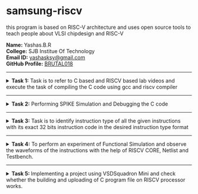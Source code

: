 # samsung-riscv
this program is based on RISC-V architecture and uses open source tools to teach people about VLSI chipdesign and RISC-V<br>

**Name:** Yashas.B.R <br>
**College:** SJB Institue Of Technology <br>
**Email ID:** yashasksy@gmail.com <br>
**GitHub Profile:** [BRUTAL018](https://github.com/BRUTAL018) <br>  

-------------------------------------------------
<details>
<summary><b>Task 1:</b> Task is to refer to C based and RISCV based lab videos and execute the task of compiling the C code using gcc and riscv compiler</summary>

### C Language based LAB
We have to follow the given steps to compile any **.c** file in our machine:  
1. Open the terminal and access the leafpad file in which we code the c program. To open leapad run the following command:

	```
	leafpad sumn.c
	```  
2. This will open the editor and allows you to write into the file that you have created. You have to write the C code of printing the sum of n numbers. Once you are done with your code, press ```Ctrl + S``` to save your file, and then press ```Ctrl + W``` to close the editor.   
3. To the C code on your terminal, run the following command:

	```
	gcc sumn.c
	./a.out
	```
![C Code compiled on gcc Compiler](https://github.com/BRUTAL018/samsung-riscv/blob/main/task1/1.png)

### RISCV based LAB
We have to do the same compilation of our code but this time using RISCV gcc compiler. Follow the given steps:  
1. Open the terminal and run the given command:  

	```
	cat sumn.c
	```
![cat Command](https://github.com/BRUTAL018/samsung-riscv/blob/main/task1/2.png)

2. Using the **cat** command, the entire C code will be displayed on the terminal. Now run the following command to compile the code in riscv64 gcc compiler:  

	```
	riscv64-unknown-elf-gcc -O1 -mabi=lp64 -march=rv64i -o sumn.o sumn.c
	```
3. Open a new terminal and run the given command:    

	```
	riscv64-unknown-elf-objdump -d sumn.o
	```
![Objdump using -O1 format](https://github.com/BRUTAL018/samsung-riscv/blob/main/task1/3.png)

4. The Assembly Language code of our C code will be displayed on the terminal. Type ```/main``` to locate the main section of our code.  

### *Descriptions of the keyword used in above command*  
* **-mabi=lp64:** This option specifies the ABI (Application Binary Interface) to use ```lp64```, which is for 64-bit integer, long and pointer size. This ABI is used for 64-bit RISCV architecture.  
* **-march=rv64i:** This option specifies the architecture that we use, which is rv64i, indicates the 64-bit RISCV base integer instruction set. This also confirms the targeting of 64-bit architecture.  
* **riscv-objdump:** A tool for disassembling RISC-V binaries, providing insights into the code structure and helping in debugging.  
* **-Ofast:** The option -Ofast in the command ```riscv64-unknown-elf-gcc -Ofast -mabi=lp64 -march=rv64i -o sumn.o sumn.c``` is a compiler optimization flag used with the GNU Compiler Collection (GCC). This flag is used to instruct the compiler to optimize the generated code for maximum speed. The use of ```-Ofast``` is typically chosen for applications where execution speed is critical and where deviations from standard behavior are acceptable. However, it's important to test thoroughly, as this level of optimization can introduce subtle bugs, especially in complex calculations or when strict compliance with external standards is required.  
* **-O1:** This options is an optimization level that tells the compiler to optimize the generated code but without greatly increasing compilation time. -O1 aims to reduce code size and execution time while keeping the compilation process relatively quick.  

#### *Other common options are as follows:*  
> 1. **-O0:** No optimization, the default level if no -O option is specified.  
> 2. **-O2:** More aggressive optimizations that might increase compilation time but typically provide faster and sometimes smaller code.  
> 3. **-O3:** Maximizes optimization more aggressively than -O2.  
> 4. **-Os:** Optimizes code for size. It enables all -O2 optimizations that do not typically increase code size.

Here, the term **more aggressive optimization** in the context of compilers like GCC refers to a deeper and more complex set of transformations applied to the code in order to improve its performance and possibly reduce its size. The compiler uses more complex techniques that aims to generate faster executing code or code that occupies less memory. However, these optimizations typically increase the compilation time and can sometimes introduce bugs, making it harder to debug.
</details>

-------------------------------------------------
<details>
<summary><b>Task 2:</b> Performing SPIKE Simulation and Debugging the C code </summary> 

### What is SPIKE in RISCV?
> * A RISC-V ISA is a simulator, enabling the testing and analysis of RISC-V programs without the need for actual hardware.  
> * Spike is a free, open-source C++ simulator for the RISC-V ISA that models a RISC-V core and cache system. It can be used to run programs and a Linux kernel, and can be a starting point for running software on a RISC-V target.  
  
### What is pk (Proxy Kernel)?  
> * The RISC-V Proxy Kernel, pk , is a lightweight application execution environment that can host statically-linked RISC-V ELF binaries.  
> * A Proxy Kernel in the RISC-V ecosystem simplifies the interaction between complex hardware and the software running on it, making it easier to manage, test, and develop software and hardware projects.  


### Testing the SPIKE Simulator  
The target is to run the ```sumn.c``` code using both ```gcc compiler``` and ```riscv compiler```, and both of the compiler must display the same output on the terminal. So to compile the code using **gcc compiler**, use the following command:  
```
gcc sumn.c  
./a.out
```
And to compile the code using **riscv compiler**, use the following command:  
```
spike pk sumn.o
```  
![Spike Simulation](https://github.com/BRUTAL018/samsung-riscv/blob/main/task2/2.11.png)

#### Following are the snapshots of RISCV Objdump with **-O1** and **-Ofast** options  
RISCV Objdump with -O1 option  

![Objdump in -O1](https://github.com/BRUTAL018/samsung-riscv/blob/main/task2/2.3o.png)

RISCV Objdump with -Ofast option  

![Objdump in -Ofast](https://github.com/BRUTAL018/samsung-riscv/blob/main/task2/2.2ofast.png)

### Debugging the Assembly Language Program of  ```sumn.c```  
* Open the **Objdump** of code by using the following command  
```
$ riscv64-unknown-elf-objdump -d sumn.o | less  
```
* Open the debugger in another terminal by using the following command  
```
$ spike -d pk sumn.o
```
* The debugger will be opened in the terminal. Now, debugging operations can be performed as shown in the following snapshot.

![Debugging](https://github.com/BRUTAL018/samsung-riscv/blob/main/task2/2.4.png) 
</details>

-------------------------------------------------

<details>
<summary><b>Task 3:</b> Task is to identify instruction type of all the given instructions with its exact 32 bits instruction code in the desired instruction type format</summary>

1. #### Instruction: `addi sp, sp, -128`
- **Opcode:** 0010011 (7 bits)
- **Immediate:** -128 (12 bits, two's complement)
- **Source Register (rs1):** sp (x2, 5 bits)
- **Destination Register (rd):** sp (x2, 5 bits)
- **Function (funct3):** 000 (3 bits)
#### Breakdown:
- **Immediate (-128):** `111111110000`
- **rs1 (sp = x2):** `00010`
- **funct3:** `000`
- **rd (sp = x2):** `00010`
- **Opcode:** `0010011`
- **32 bits instruction :** ```0000000_00001_00010_000_00110_0110011```
- 
### Machine Code Breakdown for `addi sp, sp, -128`
| Immediate (12 bits) | rs1 (5 bits) | funct3 (3 bits) | rd (5 bits) | Opcode (7 bits) |
|---------------------|--------------|-----------------|-------------|-----------------|
| 111111110000        | 00010        | 000             | 00010       | 0010011         |
![image](https://github.com/user-attachments/assets/51869d32-1bc8-45b6-b559-9682c34ed699)
2. ### `sd s0, 112(sp)`
*sd (Store Doubleword):* This instruction stores a 64-bit value from a source register into memory.
#### Instruction: `sd s0, 112(sp)`
- **Opcode:** 0100011 (7 bits)
- **Immediate:** 112 (12 bits, split into two parts: imm[11:5] and imm[4:0])
- **Source Register (rs2):** s0 (x8, 5 bits)
- **Base Register (rs1):** sp (x2, 5 bits)
- **Function (funct3):** 011 (3 bits)
#### Breakdown:
- **Immediate (112):** `000001110000` (split into imm[11:5] = `0000011` and imm[4:0] = `10000`)
- **rs2 (s0 = x8):** `01000`
- **rs1 (sp = x2):** `00010`
- **funct3:** `011`
- **Opcode:** `0100011`
#### Binary Representation:
- imm[11:5] (7 bits): `0000011`
- rs2 (5 bits): `01000`
- rs1 (5 bits): `00010`
- funct3 (3 bits): `011`
- imm[4:0] (5 bits): `10000`
- Opcode (7 bits): `0100011`
- **32 bits instruction :** ```0000000_00001_00010_000_00110_0110011```   
### Machine Code Breakdown for `sd s0, 112(sp)`
| imm[11:5] (7 bits) | rs2 (5 bits) | rs1 (5 bits) | funct3 (3 bits) | imm[4:0] (5 bits) | Opcode (7 bits) |
|--------------------|--------------|--------------|-----------------|-------------------|-----------------|
| 0000011            | 01000        | 00010        | 011             | 10000             | 0100011         |
![image](https://github.com/user-attachments/assets/ac5766fd-7b6d-4b2f-afdb-a66c8fb92b70)
**mv a5, a0**
3. ### Machine Code for `mv a5, a0`
#### Instruction: `mv a5, a0`
- **Opcode:** 0010011 (7 bits)
- **Immediate:** 0 (12 bits)
- **Source Register (rs1):** a0 (x10, 5 bits)
- **Destination Register (rd):** a5 (x15, 5 bits)
- **Function (funct3):** 000 (3 bits)
#### Breakdown:
- **Immediate (0):** `000000000000`
- **rs1 (a0 = x10):** `01010`
- **funct3:** `000`
- **rd (a5 = x15):** `01111`
- **Opcode:** `0010011`
     ```
     imm[11:0]  | rs1  | funct3 | rd   | opcode
     000000000000 | 01000 | 000   | 10111 | 0010011
     ```


  
4.   ### Machine Code for `ld a0, -32(s0)`

#### Instruction: `ld a0, -32(s0)`
- **Opcode:** 0000011 (7 bits)
- **Immediate:** -32 (12 bits, two's complement)
- **Source Register (rs1):** s0 (x8, 5 bits)
- **Destination Register (rd):** a0 (x10, 5 bits)
- **Function (funct3):** 011 (3 bits)

#### Breakdown:
- **Immediate (-32):** `111111000000`
- **rs1 (s0 = x8):** `01000`
- **funct3:** `011`
- **rd (a0 = x10):** `01010`
- **Opcode:** `0000011`
- 
     ```
      imm[11:5] | rs2   | rs1  | funct3 | imm[4:0] | opcode
      1111110  | 01010 | 01000 | 011   | 00000 | 0100011
      ```
       


5.  #### Instruction: `lui a5, 0x24`
- **Opcode:** 0110111 (7 bits)
- **Immediate:** 0x24 (20 bits)
- **Destination Register (rd):** a5 (x15, 5 bits)

#### Breakdown:
- **Immediate (20 bits):** `00000000000000000000 00100100`
- **rd (a5 = x15):** `01111`
- **Opcode:** `0110111`

#### Machine Code:
- **Binary:** `00000000000000000000 01111 0110111`
- **Hex:** `000247b7`

       ```
      imm[31:12] | rd   | opcode
      000000100010 | 10111 | 0110111
      ```

6. ### Machine Code for `sw a5, -116(s0)`

#### Instruction: `sw a5, -116(s0)`
- **Opcode:** 0100011 (7 bits)
- **Immediate:** -116 (split into 7 bits and 5 bits)
- **Source Register 1 (rs1):** s0 (x8, 5 bits)
- **Source Register 2 (rs2):** a5 (x15, 5 bits)
- **Function (funct3):** 010 (3 bits)

#### Breakdown:
- **Immediate [11:5] (-116):** `1111100`
- **rs2 (a5 = x15):** `01111`
- **rs1 (s0 = x8):** `01000`
- **funct3:** `010`
- **Immediate [4:0] (-116):** `00000`
- **Opcode:** `0100011`

#### Machine Code:
- **Binary:** `1111100 01111 01000 010 00000 0100011`
- **Hex:** `f8f42623`


7.  ### Machine Code for `ld a0, -32(s0)`

#### Instruction: `ld a0, -32(s0)`
- **Opcode:** 0000011 (7 bits)
- **Immediate:** -32 (12 bits, two's complement)
- **Source Register (rs1):** s0 (x8, 5 bits)
- **Destination Register (rd):** a0 (x10, 5 bits)
- **Function (funct3):** 011 (3 bits)

#### Breakdown:
- **Immediate (-32):** `111111000000`
- **rs1 (s0 = x8):** `01000`
- **funct3:** `011`
- **rd (a0 = x10):** `01010`
- **Opcode:** `0000011`

      ```
      imm[11:0]  | rs1  | funct3 | rd   | opcode
      111111000000 | 01000 | 011   | 01010 | 0000011
      ```

8.  ### Machine Code for `jal ra, 1038c <Layer_create>`

#### Instruction: `jal ra, 1038c <Layer_create>`
- **Opcode:** 1101111 (7 bits)
- **Immediate:** 0x1038c (20 bits)
- **Destination Register (rd):** ra (x1, 5 bits)

#### Breakdown:
- **Immediate (20 bits):** `0001000 0111000 1100` (splits into multiple parts for encoding)
- **rd (ra = x1):** `00001`
- **Opcode:** `1101111`

       ```
      imm[20|10:1|11|19:12] | rd   | opcode
      100001000000| 00001 | 1101111
      ```

9. **sd a0, -32(s0)**
    - **Machine Code:** `fea43023`
    - **Breakdown:**
      ```
      imm[11:5] | rs2   | rs1  | funct3 | imm[4:0] | opcode
      1111110  | 01010 | 01000 | 011   | 00000 | 0100011
      ```

10. **li a1, 2**
    - **Machine Code:** `00200593`
    - **Breakdown:**
      ```
      imm[11:0]  | rs1  | funct3 | rd   | opcode
      000000000010 | 00000 | 000   | 01011 | 0010011
      ```
11.  **jal ra, 13ba4 <srand>**
   - **Machine Code:** `065020ef`
   - **Breakdown:**
     ```
     imm[20|10:1|11|19:12] | rd   | opcode
     000001100101| 00010 | 1101111
     ```


12. **jal ra, 10740 <Layer_dump>**
    - **Machine Code:** `bbcff0ef`
    - **Breakdown:**
      ```
      imm[20|10:1|11|19:12] | rd   | opcode
      101111101111| 00001 | 1101111
      ```

13. **sd s0, 112(sp)**
   - **Machine Code:** `06813823`
   - **Breakdown:**
     ```
     imm[11:5] | rs2   | rs1  | funct3 | imm[4:0] | opcode
     0000011  | 01000 | 00010 | 011   | 10000 | 0100011
     ```
14.  **jal ra, 10740 <Layer_dump>**
    - **Machine Code:** `bbcff0ef`
    - **Breakdown:**
      ```
      imm[20|10:1|11|19:12] | rd   | opcode
      101111101111| 00001 | 1101111
      ```       

15.  ** jal  ra,11024 <Layer_learnOutputs>**
      - **Immediate (20 bits)**: `00101011 100000 0 0`
      - **rd (ra = x1)**: `00001`
      - **Opcode**: `1101111`
        ```
        imm[20|10:1|11|19:12] | rd | opcode
         0 0001000000 1 00101011 | 00001 | 1101111
        ```
        </details>
--------
<details>
<summary><b>Task 4:</b> To perform an experiment of Functional Simulation and observe the waveforms of the instructions with the help of RISCV CORE, Netlist and Testbench. </summary>
	
### About iverilog and gtkwave
- Icarus Verilog is an implementation of the Verilog hardware description language.
- GTKWave is a fully featured GTK+ v1. 2 based wave viewer for Unix and Win32 which reads Ver Structural Verilog Compiler generated AET files as well as standard Verilog VCD/EVCD files and allows their viewing.
---

### Installing iverilog and gtkwave

- **For Ubuntu**
 1. Open your terminal and type the following to install iverilog and GTKWave
 ```
 $   sudo apt update
 $   sudo apt install iverilog gtkwave
 ```
2. Create a new directory with your name ```mkdir <your_name>```
3. Create two files by using ```touch``` command as ```yashasbr_rv32i.v``` and ```yashasbr_rv32i_tb.v```  
4. Copy the code from the [FILE](https://github.com/vinayrayapati/rv32i) and paste it in your verilog netlist and testbench files 
  
  
5. To run and simulate the verilog code, enter the following command:  
	```
	$ iverilog -o chethas_rv32i.out yashasbr_rv32i_tb.v yashasbr_rv32i_tb.v
	$ vvp chethas_rv32i.out
	```
6. To see the output simulation waveform in GTKWave, enter the name of dump file in the command:
	```
	$ gtkwave iiitb_rv32i.vcd
	```
 
 ---

 
#### All the instructions in the given verilog file is hard-coded. Hard-coded means that instead of following the RISCV specifications bit pattern, the designer has hard-coded each instructions based on their own pattern. Hence the 32-bits instruction that we generated in Task-3 will not match with the given instruction.  
  
<img width="500" alt="Instructions" src="https://github.com/BRUTAL018/samsung-riscv/blob/main/task4/stdarchitecture/Instructions%20list.png">

  
#### Following are the differences between standard RISCV ISA and the Instruction Set given in the reference repository:  

|  **Operation**  |  **Standard RISCV ISA**  |  **Hardcoded ISA**  |  
|  :----:  |  :----:  |  :----:  |  
|  ADD R6, R2, R1  |  32'h00110333  |  32'h02208300  |  
|  SUB R7, R1, R2  |  32'h402083b3  |  32'h02209380  |  
|  AND R8, R1, R3  |  32'h0030f433  |  32'h0230a400  |  
|  OR R9, R2, R5  |  32'h005164b3  |  32'h02513480  |  
|  XOR R10, R1, R4  |  32'h0040c533  |  32'h0240c500  |  
|  SLT R1, R2, R4  |  32'h0045a0b3  |  32'h02415580  |  
|  ADDI R12, R4, 5  |  32'h004120b3  |  32'h00520600  |  
|  BEQ R0, R0, 15  |  32'h00000f63  |  32'h00f00002  |  
|  SW R3, R1, 2  |  32'h0030a123  |  32'h00209181  |  
|  LW R13, R1, 2  |  32'h0020a683  |  32'h00208681  |  
|  SRL R16, R14, R2  |  32'h0030a123  |  32'h00271803  |
|  SLL R15, R1, R2  |  32'h002097b3  |  32'h00208783  |  

  ---
  
## *Analysing the Output Waveform of various instructions that we have covered in TASK-3*  
**```Instruction 1: ADD R6, R2, R1```**  

![image](https://github.com/BRUTAL018/samsung-riscv/blob/main/task4/snapshots/ADD_R6%2CR2%2CR1.png)

**```Instruction 2: SUB R7, R1, R2```**  
  
![image](https://github.com/BRUTAL018/samsung-riscv/blob/main/task4/snapshots/SUB_R7%2CR1%2CR2.jpg)

**```Instruction 3: AND R8, R1, R3```**  

![image](https://github.com/BRUTAL018/samsung-riscv/blob/main/task4/snapshots/AND_R8%2CR1%2CR3.png)


**```Instruction 4: BNE R0, R0, R15```**  

![image](https://github.com/BRUTAL018/samsung-riscv/blob/main/task4/snapshots/BNE_R0%2CR0%2C15.png)


**```Instruction 5: XOR R10, R1, R4```**  

![image](https://github.com/BRUTAL018/samsung-riscv/blob/main/task4/snapshots/XOR_R10%2CR1%2CR4.jpg)


**```Instruction 6: SLT R1, R2, R4```**  

![image](https://github.com/BRUTAL018/samsung-riscv/blob/main/task4/snapshots/SLT_R1%2CR2%2CR4.jpg)


**```Instruction 7: ADDI R12, R4, 5```**  

![image](https://github.com/BRUTAL018/samsung-riscv/blob/main/task4/snapshots/ADDI_R12%2CR4%2C5.png)


**```Instruction 8: BEQ R0, R0, 15```**  
  
![image](https://github.com/BRUTAL018/samsung-riscv/blob/main/task4/snapshots/BEQ_R0%2CR0%2C15.png)

 
**```Instruction 9: SW R3, R1, 2```**

![image](https://github.com/BRUTAL018/samsung-riscv/blob/main/task4/snapshots/SW_R3%2CR1%2C2.jpg)

  
**```Instruction 10: LW R13, R1, 2```**  

![image](https://github.com/BRUTAL018/samsung-riscv/blob/main/task4/snapshots/LW_R13%2CR1%2C2.jpg)

 </details>
 
-------
<details>
<summary><b>Task 5: </b>Implementing a project using VSDSquadron Mini and check whether the building and uploading of C program file on RISCV processor works. </summary>

 ## Motion Detection System Using PIR Sensor and VSDSQuadron Mini

###**Overview**  
The project aims to create a motion detection system using a Passive Infrared (PIR) sensor and the VSDsquadron Mini Board. When motion is detected by the PIR sensor, the system activates an LED to indicate the presence of motion.
* **Detection** : The PIR sensor continuously monitors its surroundings for any movement. When it detects motion, it sends a signal to the VSDsquadron Mini Board.
* **Processing** : The VSDsquadron Mini Board receives the signal from the PIR sensor and processes it using its onboard microcontroller.
* **LED Activation** : Upon detecting motion, the microcontroller activates the LED connected to it, illuminating it to indicate the presence of motion.

### **Components Required**  
*PIR Sensor
*VSDSquadron Mini Board
*LED
*Jumper wire(Female to FEmale)
*VS Code for uploading the code in which PLATFORM IO installation should be there.

### **Hardware Connections**  
PIR CONNECTIONS
*Output Pin of PIR connected to PD2 Of VSDSquadron Mini Board.
*VCC Of PIR coonected to 5V Of VSDSquadron Mini Board.
*GND Pin of PIR connected to GND Of VSDSquadron Mini Board.

LED CONNECTION
*LED Anode Pin connected to PD6 Of VSDSquadron Mini Board.
*LED Cathode connected to GND Of VSDSquadron Mini Board.

### **code**
```
#include <ch32v00x.h>
#include <debug.h>

#define BLINKY_GPIO_PORT GPIOD
#define BLINKY_GPIO_PIN GPIO_Pin_6
#define PIR_GPIO_PIN GPIO_Pin_2 // PIR sensor output connected to GPIO Pin 2
#define BLINKY_CLOCK_ENABLE RCC_APB2PeriphClockCmd(RCC_APB2Periph_GPIOD, ENABLE)

void NMI_Handler(void) _attribute_((interrupt("WCH-Interrupt-fast")));
void HardFault_Handler(void) _attribute_((interrupt("WCH-Interrupt-fast")));
void Delay_Init(void);
void Delay_Ms(uint32_t n);

int main(void)
{
    NVIC_PriorityGroupConfig(NVIC_PriorityGroup_2);
    SystemCoreClockUpdate();
    Delay_Init();
    GPIO_InitTypeDef GPIO_InitStructure = {0};
    BLINKY_CLOCK_ENABLE;
    GPIO_InitStructure.GPIO_Pin = BLINKY_GPIO_PIN;
    GPIO_InitStructure.GPIO_Mode = GPIO_Mode_Out_PP;
    GPIO_InitStructure.GPIO_Speed = GPIO_Speed_50MHz;
    GPIO_Init(BLINKY_GPIO_PORT, &GPIO_InitStructure);
    // Configure PIR sensor input pin
    GPIO_InitStructure.GPIO_Pin = PIR_GPIO_PIN;
    GPIO_InitStructure.GPIO_Mode = GPIO_Mode_IPU; // Input mode with pull-up
    GPIO_Init(GPIOD, &GPIO_InitStructure);
    while (1)
    {
        // Read PIR sensor status
        uint8_t pirStatus = GPIO_ReadInputDataBit(GPIOD, PIR_GPIO_PIN);
	// Control the LED based on PIR sensor output
        if (pirStatus == 1) // PIR sensor detected motion
        {
            GPIO_WriteBit(BLINKY_GPIO_PORT, BLINKY_GPIO_PIN, SET); // Turn on LED
        }
        else
        {
            GPIO_WriteBit(BLINKY_GPIO_PORT, BLINKY_GPIO_PIN, RESET); // Turn off LED
        }
	Delay_Ms(1000);
    }
}

void NMI_Handler(void) {}
void HardFault_Handler(void)
{
    while (1)
    {
    }
}
```
